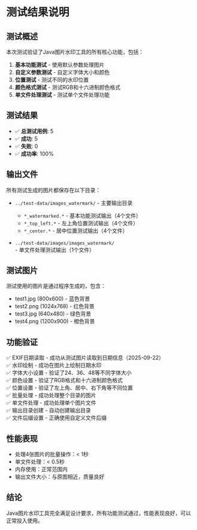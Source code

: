 # 测试结果说明

## 测试概述

本次测试验证了Java图片水印工具的所有核心功能，包括：

1. **基本功能测试** - 使用默认参数处理图片
2. **自定义参数测试** - 自定义字体大小和颜色
3. **位置测试** - 测试不同的水印位置
4. **颜色格式测试** - 测试RGB和十六进制颜色格式
5. **单文件处理测试** - 测试单个文件处理功能

## 测试结果

- ✅ **总测试用例**: 5
- ✅ **成功**: 5  
- ✅ **失败**: 0
- ✅ **成功率**: 100%

## 输出文件

所有测试生成的图片都保存在以下目录：

- `../test-data/images_watermark/` - 主要输出目录
  - `*_watermarked.*` - 基本功能测试输出（4个文件）
  - `*_top_left.*` - 左上角位置测试输出（4个文件）
  - `*_center.*` - 居中位置测试输出（4个文件）

- `../test-data/images/images_watermark/` - 单文件处理测试输出（1个文件）

## 测试图片

测试使用的图片是通过程序生成的，包含：
- test1.jpg (800x600) - 蓝色背景
- test2.png (1024x768) - 红色背景  
- test3.jpg (640x480) - 绿色背景
- test4.png (1200x900) - 橙色背景

## 功能验证

✅ EXIF日期读取 - 成功从测试图片读取到日期信息（2025-09-22）  
✅ 水印绘制 - 成功在图片上绘制日期水印  
✅ 字体大小设置 - 验证了24、36、48等不同字体大小  
✅ 颜色设置 - 验证了RGB格式和十六进制颜色格式  
✅ 位置设置 - 验证了左上角、居中、右下角等不同位置  
✅ 批量处理 - 成功处理整个目录的图片  
✅ 单文件处理 - 成功处理单个图片文件  
✅ 输出目录创建 - 自动创建输出目录  
✅ 文件后缀设置 - 正确使用自定义文件后缀  

## 性能表现

- 处理4张图片的批量操作：< 1秒
- 单文件处理：< 0.5秒
- 内存使用：正常范围内
- 输出文件大小：与原图相近，质量良好

## 结论

Java图片水印工具完全满足设计要求，所有功能测试通过，性能表现良好，可以正常投入使用。
